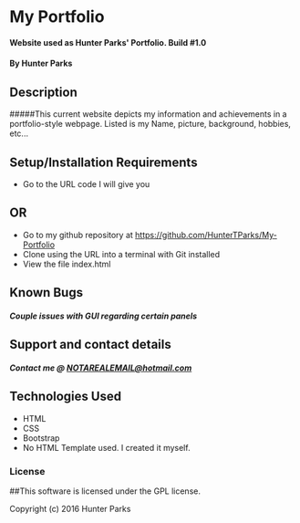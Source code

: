 # My Portfolio

#### Website used as Hunter Parks' Portfolio. Build #1.0

#### By Hunter Parks

## Description

#####This current website depicts my information and achievements in a portfolio-style webpage. Listed is my Name, picture, background, hobbies, etc...

## Setup/Installation Requirements

* Go to the URL code I will give you
## OR
* Go to my github repository at https://github.com/HunterTParks/My-Portfolio
* Clone using the URL into a terminal with Git installed
* View the file index.html

## Known Bugs

##### Couple issues with GUI regarding certain panels

## Support and contact details

##### Contact me @ NOTAREALEMAIL@hotmail.com

## Technologies Used

* HTML
* CSS
* Bootstrap
* No HTML Template used. I created it myself.

### License

##This software is licensed under the GPL license.

Copyright (c) 2016 Hunter Parks
